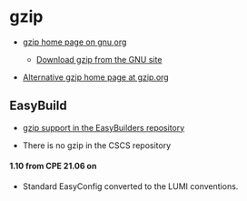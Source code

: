 # gzip

  * [gzip home page on gnu,org](https://www.gnu.org/software/gzip/)

      * [Download gzip from the GNU site](https://ftp.gnu.org/gnu/gzip/)

  * [Alternative gzip home page at gzip.org](https://www.gzip.org/)

## EasyBuild

  * [gzip support in the EasyBuilders repository](https://github.com/easybuilders/easybuild-easyconfigs/tree/main/easybuild/easyconfigs/g/gzip)

  * There is no gzip in the CSCS repository

#### 1.10 from CPE 21.06 on

  * Standard EasyConfig converted to the LUMI conventions.
